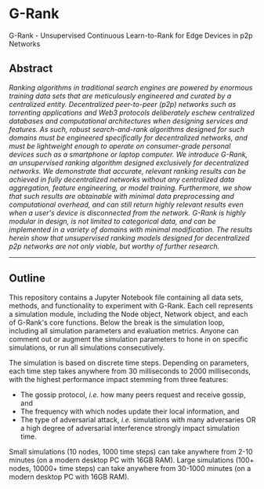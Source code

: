 # G-Rank
G-Rank - Unsupervised Continuous Learn-to-Rank for Edge Devices in p2p Networks

## Abstract

*Ranking algorithms in traditional search engines are powered by enormous training data sets that are meticulously engineered and curated by a centralized entity.
Decentralized peer-to-peer (p2p) networks such as torrenting applications and Web3 protocols deliberately eschew centralized databases and computational architectures when designing services and features. 
As such, robust search-and-rank algorithms designed for such domains must be engineered specifically for decentralized networks, and must be lightweight enough to operate on consumer-grade personal devices such as a smartphone or laptop computer. 
We introduce G-Rank, an unsupervised ranking algorithm designed exclusively for decentralized networks. We demonstrate that accurate, relevant ranking results can be achieved in fully decentralized networks without any centralized data aggregation, feature engineering, or model training. 
Furthermore, we show that such results are obtainable with minimal data preprocessing and computational overhead, and can still return highly relevant results even when a user's device is disconnected from the network. 
G-Rank is highly modular in design, is not limited to categorical data, and can be implemented in a variety of domains with minimal modification. 
The results herein show that unsupervised ranking models designed for decentralized p2p networks are not only viable, but worthy of further research.*


---

## Outline

This repository contains a Jupyter Notebook file containing all data sets, methods, and functionality to experiment with G-Rank.
Each cell represents a simulation module, including the Node object, Network object, and each of G-Rank's core functions.
Below the break is the simulation loop, including all simulation parameters and evaluation metrics.
Anyone can comment out or augment the simulation parameters to hone in on specific simulations, or run all simulations consecutively.

The simulation is based on discrete time steps.
Depending on parameters, each time step takes anywhere from 30 milliseconds to 2000 milliseconds, with the highest performance impact stemming from three features:
- The gossip protocol, *i.e.* how many peers request and receive gossip, and
- The frequency with which nodes update their local information, and
- The type of adversarial attack, *i.e.* simulations with many adversaries OR a high degree of adversarial interference strongly impact simulation time.

Small simulations (10 nodes, 1000 time steps) can take anywhere from 2-10 minutes (on a modern desktop PC with 16GB RAM).
Large simulations (100+ nodes, 10000+ time steps) can take anywhere from 30-1000 minutes (on a modern desktop PC with 16GB RAM).


